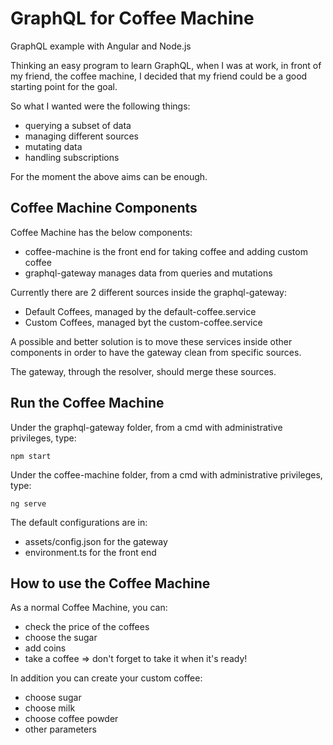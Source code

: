 # GraphQL for Coffee Machine

GraphQL example with Angular and Node.js

Thinking an easy program to learn GraphQL, when I was at work, in front of my friend, the coffee machine, I decided that my friend could be a good starting point for the goal.

So what I wanted were the following things:

- querying a subset of data
- managing different sources
- mutating data
- handling subscriptions

For the moment the above aims can be enough.

## Coffee Machine Components

Coffee Machine has the below components:

- coffee-machine is the front end for taking coffee and adding custom coffee
- graphql-gateway manages data from queries and mutations

Currently there are 2 different sources inside the graphql-gateway:

- Default Coffees, managed by the default-coffee.service
- Custom Coffees, managed byt the custom-coffee.service

A possible and better solution is to move these services inside other components in order to have the gateway clean from specific sources.

The gateway, through the resolver, should merge these sources.

## Run the Coffee Machine

Under the graphql-gateway folder, from a cmd with administrative privileges, type:

    npm start

Under the coffee-machine folder, from a cmd with administrative privileges, type:

    ng serve

The default configurations are in:

- assets/config.json for the gateway
- environment.ts for the front end

## How to use the Coffee Machine

As a normal Coffee Machine, you can:

- check the price of the coffees
- choose the sugar
- add coins
- take a coffee => don't forget to take it when it's ready!

In addition you can create your custom coffee:

- choose sugar
- choose milk
- choose coffee powder
- other parameters

